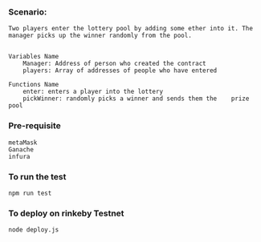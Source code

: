 
### Scenario:
    Two players enter the lottery pool by adding some ether into it. The manager picks up the winner randomly from the pool.


    Variables Name
        Manager: Address of person who created the contract
        players: Array of addresses of people who have entered

    Functions Name
        enter: enters a player into the lottery
        pickWinner: randomly picks a winner and sends them the    prize pool

### Pre-requisite
    metaMask 
    Ganache
    infura 

### To run the test

    npm run test
    
### To deploy on rinkeby Testnet
    node deploy.js


